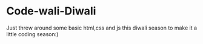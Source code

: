 # Code-wali-Diwali
Just threw around some basic html,css and js this diwali season to make it a little coding season:)
